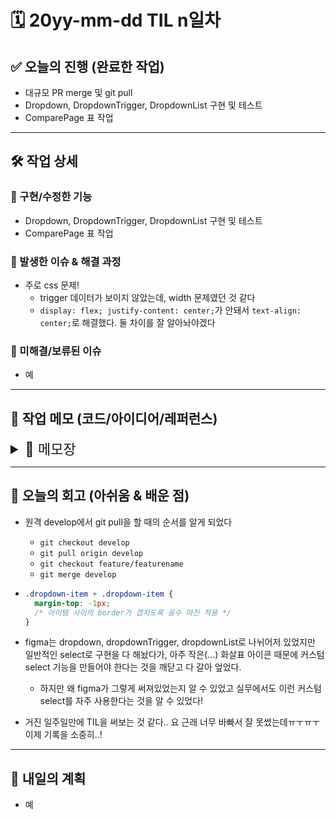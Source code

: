 # 🗓️ 20yy-mm-dd TIL n일차

## ✅ 오늘의 진행 (완료한 작업)

- 대규모 PR merge 및 git pull
- Dropdown, DropdownTrigger, DropdownList 구현 및 테스트
- ComparePage 표 작업

---

## 🛠️ 작업 상세

### 🔹 구현/수정한 기능

- Dropdown, DropdownTrigger, DropdownList 구현 및 테스트
- ComparePage 표 작업

### 🔹 발생한 이슈 & 해결 과정

- 주로 css 문제!
  - trigger 데이터가 보이지 않았는데, width 문제였던 것 같다
  - `display: flex; justify-content: center;`가 안돼서 `text-align: center;`로 해결했다. 둘 차이를 잘 알아놔야겠다

### 🔹 미해결/보류된 이슈

- 예

---

## 📓 작업 메모 (코드/아이디어/레퍼런스)

<details>
<summary style="font-size: 22px;">📝 메모장</summary>

- 코드 스니펫, 참고 링크, 아이디어 등 자유롭게 기록

### 서비스 플로우 고민
- "나의 기업 선택하기" 모달 → 최근 선택한 기업 위주 → "내 기업" 하나 골라서 ComparePage로 이동
- ComparePage에서 여러 기업 비교 → "내 기업에 투자하기" 버튼 있음 → 내 기업에 투자..? 라는 액션이 헷갈림
- → 결국 사용자는 "내가 이미 투자한 기업" vs "새로 투자할 기업" 중 뭘 고르는 건지 혼란
- ComparePage의 UX 컨셉이 명확하지 않음
  - 1️⃣ 이미 투자한 기업을 기준으로 추가 투자/비교하는 시나리오인지
  - 2️⃣ 새로운 기업을 탐색/비교하고 첫 투자하는 시나리오인지

=> figma 디자인에 따르면 최근 선택한 기업 리스트라는 기능은 결국 자주 투자하던 기업만 다시 선택시키려는 의도 => 추가 투자하기
=> 그러나 완성도 측면에서는 검색 결과와 최근 선택한 기업 모든게 떠야한다고 생각.. 둘다 넣자!

</details>

---

## 🧠 오늘의 회고 (아쉬움 & 배운 점)

- 원격 develop에서 git pull을 할 때의 순서를 알게 되었다
  - `git checkout develop`
  - `git pull origin develop`
  - `git checkout feature/featurename`
  - `git merge develop`
- ```css
  .dropdown-item + .dropdown-item {
    margin-top: -1px;
    /* 아이템 사이의 border가 겹치도록 음수 마진 적용 */
  }
  ```

- figma는 dropdown, dropdownTrigger, dropdownList로 나뉘어저 있었지만 일반적인 select로 구현을 다 해놨다가, 아주 작은(...) 화살표 아이콘 때문에 커스텀select 기능을 만들어야 한다는 것을 깨닫고 다 갈아 엎었다.

  - 하지만 왜 figma가 그렇게 써져있었는지 알 수 있었고 실무에서도 이런 커스텀 select를 자주 사용한다는 것을 알 수 있었다!

- 거진 일주일만에 TIL을 써보는 것 같다.. 요 근래 너무 바빠서 잘 못썼는데ㅠㅜㅠㅜ 이제 기록을 소중히..!

---

## 🚀 내일의 계획

- 예
